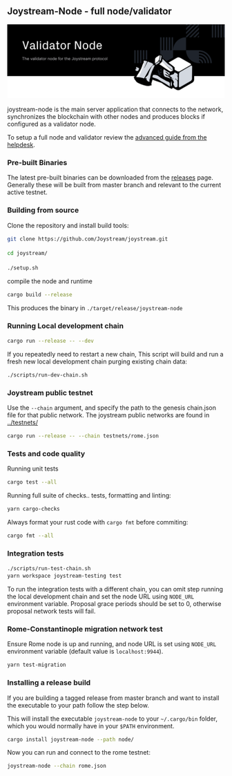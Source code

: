 ## Joystream-Node - full node/validator

![ Nodes for Joystream](./validator-node-banner.svg)

joystream-node is the main server application that connects to the network, synchronizes the blockchain with other nodes and produces blocks if configured as a validator node.

To setup a full node and validator review the [advanced guide from the helpdesk](https://github.com/Joystream/helpdesk/tree/master/roles/validators).


###  Pre-built Binaries

The latest pre-built binaries can be downloaded from the [releases](https://github.com/Joystream/joystream/releases) page.
Generally these will be built from master branch and relevant to the current active testnet.

### Building from source

Clone the repository and install build tools:

```bash
git clone https://github.com/Joystream/joystream.git

cd joystream/

./setup.sh
```

compile the node and runtime

```bash
cargo build --release
```
This produces the binary in `./target/release/joystream-node`

### Running Local development chain

```bash
cargo run --release -- --dev
```

If you repeatedly need to restart a new chain,
This script will build and run a fresh new local development chain purging existing chain data:

```bash
./scripts/run-dev-chain.sh
```

### Joystream public testnet

Use the `--chain` argument, and specify the path to the genesis chain.json file for that public network. The joystream public networks are found in [../testnets/](../testnets/)

```bash
cargo run --release -- --chain testnets/rome.json
```

### Tests and code quality

Running unit tests

```bash
cargo test --all
```

Running full suite of checks.. tests, formatting and linting:

```bash
yarn cargo-checks
```

Always format your rust code with `cargo fmt` before commiting:

```bash
cargo fmt --all
```

### Integration tests

```bash
./scripts/run-test-chain.sh
yarn workspace joystream-testing test
```

To run the integration tests with a different chain, you can omit step running the local development chain and set the node URL using `NODE_URL` environment variable.
Proposal grace periods should be set to 0, otherwise proposal network tests will fail.

### Rome-Constantinople migration network test

Ensure Rome node is up and running, and node URL is set using `NODE_URL` environment variable (default value is `localhost:9944`).

```bash
yarn test-migration
```

### Installing a release build
If you are building a tagged release from master branch and want to install the executable to your path follow the step below.

This will install the executable `joystream-node` to your `~/.cargo/bin` folder, which you would normally have in your `$PATH` environment.

```bash
cargo install joystream-node --path node/
```

Now you can run and connect to the rome testnet:

```bash
joystream-node --chain rome.json
```
